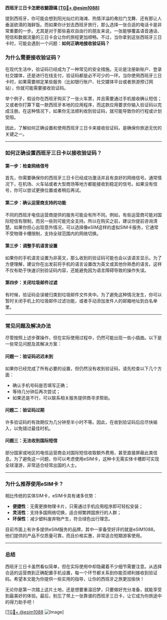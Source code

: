 **西班牙三日卡怎麽收驗證碼 [[TG💪+ @esim1088](https://t.me/s/esim1088)]**

提到西班牙，你可能会想到阳光灿烂的海滩、热情洋溢的弗拉门戈舞、还有那让人垂涎欲滴的海鲜饭。而如果你计划去西班牙旅行，那么选择一张合适的电话卡是非常重要的一步。尤其是对于那些喜欢自由行的朋友来说，一张能够覆盖语音通话、短信和数据流量的三日卡会让你的旅程更加顺畅。不过，当你拿到这张西班牙三日卡时，可能会遇到一个问题：**如何正确地接收验证码？**

### **为什么需要接收验证码？**

在现代生活中，验证码已经成为了一种常见的安全措施。无论是注册新账户、登录社交媒体，还是进行在线支付，验证码都是必不可少的一环。当你使用西班牙三日卡时，如果需要绑定某些服务（比如银行账户、社交媒体平台或者旅游预订网站），你就可能需要接收验证码。

举个例子，假设你在西班牙购买了一张火车票，并且需要通过手机接收确认短信；又或者你打算下载一款西班牙本地的应用程序，而这款应用要求你输入验证码以完成注册。在这种情况下，如果你无法顺利收到验证码，就可能导致你的行程或计划受阻。

因此，了解如何正确设置和使用西班牙三日卡来接收验证码，是确保你旅途无忧的关键之一。

---

### **如何正确设置西班牙三日卡以接收验证码？**

#### **第一步：检查网络信号**
首先，你需要确保你的西班牙三日卡已经成功激活并且有良好的网络信号。通常情况下，在机场、火车站或者大型商场等地方都能接收到稳定的信号。如果没有信号，你可以尝试更换位置或者稍后再试。

#### **第二步：确认运营商支持的功能**
不同的西班牙电信运营商提供的服务可能会有所不同。例如，有些运营商可能对国际短信有限制，而另一些则可能完全支持。所以在购买之前，建议你提前咨询清楚。如果你担心出现意外情况，可以选择像eSIM这样的虚拟SIM卡服务，它通常不受物理卡槽限制，支持全球范围内的网络切换。

#### **第三步：调整手机语言设置**
如果你的手机语言设置为非英文，那么收到的验证码可能也会以该语言显示。为了方便理解，建议你在出发前将手机的语言设置改为英文或其他你熟悉的语言。这样不仅有助于快速识别验证码内容，还能避免因为语言障碍导致的操作失误。

#### **第四步：关闭垃圾邮件过滤**
有时候，验证码会误被归类到垃圾邮件文件夹中。为了避免这种情况发生，你可以暂时关闭手机上的垃圾邮件过滤功能，或者手动添加发件人的邮箱地址到白名单里。

---

### **常见问题及解决办法**

尽管按照上述步骤操作，但在实际使用过程中，仍然可能出现一些小插曲。以下是一些常见问题及其解决方案：

#### **问题一：验证码迟迟未到**
如果你已经完成了所有必要的设置，但仍然没有收到验证码，请先检查以下几个方面：
- 确认手机号码是否填写正确；
- 等待几分钟后再次尝试；
- 如果还是不行，可以联系相关服务提供商寻求帮助。

#### **问题二：验证码过期**
许多验证码的有效期仅为几分钟至半小时不等。因此，在收到验证码后应尽快输入，以免错过最佳时机。

#### **问题三：无法收到国际短信**
部分国家或地区的电信运营商会对国际短信收取额外费用，甚至直接屏蔽此类信息。为了避免这一问题，你可以考虑使用eSIM卡，这种卡无需实体卡槽即可实现全球漫游，非常适合经常出国的人士。

---

### **为什么推荐使用eSIM卡？**

相比传统的实体SIM卡，eSIM卡具有诸多优势：
- **便捷性**：无需更换物理卡片，只需通过手机应用程序即可轻松安装；
- **灵活性**：支持多国网络切换，适合频繁跨国旅行的人群；
- **环保性**：减少塑料废弃物产生，符合绿色出行理念。

目前市面上有许多提供eSIM服务的品牌，其中一家备受好评的就是eSIM1088。他们提供的产品不仅质量可靠，而且价格实惠，非常适合短期游客使用。

---

### **总结**

西班牙三日卡虽然看似简单，但在实际使用中却隐藏着不少细节需要注意。从选择合适的运营商到正确配置手机设置，每一个环节都关系到你能否顺利接收到验证码。希望本文能为你提供一些实用的指导，让你的西班牙之旅更加愉快！

无论你是第一次踏上这片土地，还是想要重温旧梦，只要做好充分准备，就能享受到最美好的体验。最后，别忘了带上一张靠谱的西班牙三日卡，让它成为你旅途中的得力助手吧！

[[TG💪+ @esim1088](https://t.me/s/esim1088) ![Image](https://i.postimg.cc/4NQfJmqS/Snipaste-2025-05-13-00-14-12.png)]